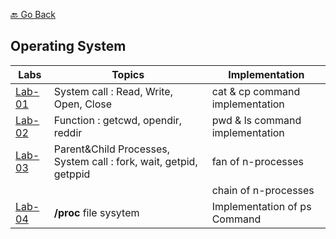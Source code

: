 [🔙 Go Back](https://github.com/Sandip-Kanzariya/5th-Semester)
## Operating System 

|Labs|Topics|Implementation|
|---|---|---|
|[Lab-01](https://github.com/Sandip-Kanzariya/5th-Semester/tree/os/Labs/Lab01)|System call : Read, Write, Open, Close|cat & cp command implementation| 
|[Lab-02](https://github.com/Sandip-Kanzariya/5th-Semester/tree/os/Labs/Lab02)|Function : getcwd, opendir, reddir|pwd & ls command implementation| 
|[Lab-03](https://github.com/Sandip-Kanzariya/5th-Semester/tree/os/Labs/Lab03)|Parent&Child Processes, System call : fork, wait, getpid, getppid|fan of n-processes| 
|  | |chain of n-processes| 
|[Lab-04](https://github.com/Sandip-Kanzariya/5th-Semester/tree/os/Labs/Lab04)| **/proc** file sysytem |Implementation of ps Command  |
